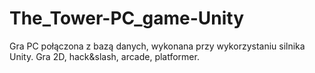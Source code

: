# The_Tower-PC_game-Unity
Gra PC połączona z bazą danych, wykonana przy wykorzystaniu silnika Unity. Gra 2D, hack&amp;slash, arcade, platformer.
